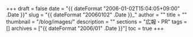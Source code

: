 +++
draft = false
date = "{{ dateFormat "2006-01-02T15:04:05+09:00" .Date }}"
slug = "{{ dateFormat "20060102" .Date }}_"
author = ""
title = ""
thumbnail = "/blog/images/"
description = ""
sections = "広報・PR"
tags = []
archives = ["{{ dateFormat "2006/01" .Date }}"]
toc = true
+++
